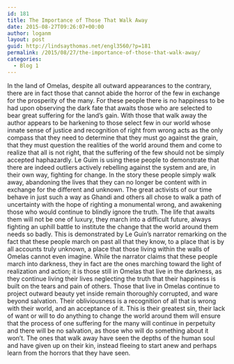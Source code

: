 ```yaml
---
id: 181
title: The Importance of Those That Walk Away
date: 2015-08-27T09:26:07+00:00
author: loganm
layout: post
guid: http://lindsaythomas.net/engl3560/?p=181
permalink: /2015/08/27/the-importance-of-those-that-walk-away/
categories:
  - Blog 1
---
```

In the land of Omelas, despite all outward appearances to the contrary, there are in fact those that cannot abide the horror of the few in exchange for the prosperity of the many. For these people there is no happiness to be had upon observing the dark fate that awaits those who are selected to bear great suffering for the land&#8217;s gain. With those that walk away the author appears to be harkening to those select few in our world whose innate sense of justice and recognition of right from wrong acts as the only compass that they need to determine that they must go against the grain, that they must question the realities of the world around them and come to realize that all is not right, that the suffering of the few should not be simply accepted haphazardly. Le Guim is using these people to demonstrate that there are indeed outliers actively rebelling against the system and are, in their own way, fighting for change. In the story these people simply walk away, abandoning the lives that they can no longer be content with in exchange for the different and unknown. The great activists of our time behave in just such a way as Ghandi and others all chose to walk a path of uncertainty with the hope of righting a monumental wrong, and awakening those who would continue to blindly ignore the truth. The life that awaits them will not be one of luxury, they march into a difficult future, always fighting an uphill battle to institute the change that the world around them needs so badly. This is demonstrated by Le Guin&#8217;s narrator remarking on the fact that these people march on past all that they know, to a place that is by all accounts truly unknown, a place that those living within the walls of Omelas cannot even imagine. While the narrator claims that these people march into darkness, they in fact are the ones marching toward the light of realization and action; it is those still in Omelas that live in the darkness, as they continue living their lives neglecting the truth that their happiness is built on the tears and pain of others. Those that live in Omelas continue to project outward beauty yet inside remain thoroughly corrupted, and ware beyond salvation. Their obliviousness is a recognition of all that is wrong with their world, and an acceptance of it. This is their greatest sin, their lack of want or will to do anything to change the world around them will ensure that the process of one suffering for the many will continue in perpetuity and there will be no salvation, as those who will do something about it won&#8217;t. The ones that walk away have seen the depths of the human soul and have given up on their kin, instead fleeing to start anew and perhaps learn from the horrors that they have seen.